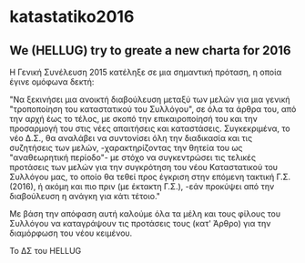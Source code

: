 # katastatiko2016
We (HELLUG) try to greate a new charta for 2016
------------------------------------------------------------------------
Η Γενική Συνέλευση 2015 κατέληξε σε μια σημαντική πρόταση, η οποία έγινε ομόφωνα δεκτή:

"Να ξεκινήσει μια ανοικτή διαβούλευση μεταξύ των μελών για μια γενική "τροποποίηση του καταστατικού του Συλλόγου", σε όλα τα άρθρα του, από την αρχή έως το τέλος, με σκοπό την επικαιροποίησή του και την προσαρμογή του στις νέες απαιτήσεις και καταστάσεις. Συγκεκριμένα, το νέο Δ.Σ., θα αναλάβει να συντονίσει όλη την διαδικασία και τις συζητήσεις των μελών, -χαρακτηρίζοντας την θητεία του ως "αναθεωρητική περίοδο"- με στόχο να συγκεντρώσει τις τελικές προτάσεις των μελών για την συγκρότηση του νέου Καταστατικού του Συλλόγου μας, το οποίο θα τεθεί προς έγκριση στην επόμενη τακτική Γ.Σ. (2016), ή ακόμη και πιο πριν (με έκτακτη Γ.Σ.), -εάν προκύψει από την διαβούλευση η ανάγκη για κάτι τέτοιο."

Με βάση την απόφαση αυτή καλούμε όλα τα μέλη και τους φίλους του Συλλόγου να καταγράψουν τις προτάσεις τους (κατ' Άρθρο) για την διαμόρφωση του νέου κειμένου.

Το ΔΣ του HELLUG
